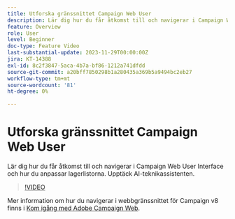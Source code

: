 ```yaml
---
title: Utforska gränssnittet Campaign Web User
description: Lär dig hur du får åtkomst till och navigerar i Campaign Web User Interface och hur du anpassar lagerlistorna. Upptäck AI-teknikassistenten.
feature: Overview
role: User
level: Beginner
doc-type: Feature Video
last-substantial-update: 2023-11-29T00:00:00Z
jira: KT-14388
exl-id: 8c2f3847-5aca-4b7a-bf86-1212a741dfdd
source-git-commit: a20bff7850298b1a280435a369b5a9494bc2eb27
workflow-type: tm+mt
source-wordcount: '81'
ht-degree: 0%

---
```


# Utforska gränssnittet Campaign Web User

Lär dig hur du får åtkomst till och navigerar i Campaign Web User Interface och hur du anpassar lagerlistorna. Upptäck AI-teknikassistenten.

>[!VIDEO](https://video.tv.adobe.com/v/3427278/?learn=on)

Mer information om hur du navigerar i webbgränssnittet för Campaign v8 finns i [Kom igång med Adobe Campaign Web](https://experienceleague.adobe.com/docs/campaign-web/v8/start/get-started.html).
